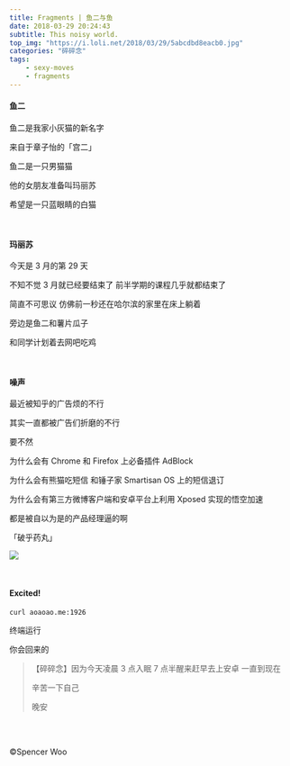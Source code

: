 ```yaml
---
title: Fragments | 鱼二与鱼
date: 2018-03-29 20:24:43
subtitle: This noisy world.
top_img: "https://i.loli.net/2018/03/29/5abcdbd8eacb0.jpg"
categories: "碎碎念"
tags:
	- sexy-moves
	- fragments
---
```


#### 鱼二

鱼二是我家小灰猫的新名字

来自于章子怡的「宫二」

鱼二是一只男猫猫

他的女朋友准备叫玛丽苏

希望是一只蓝眼睛的白猫

<br>

#### 玛丽苏

今天是 3 月的第 29 天

不知不觉 3 月就已经要结束了 前半学期的课程几乎就都结束了

简直不可思议 仿佛前一秒还在哈尔滨的家里在床上躺着

旁边是鱼二和薯片瓜子

和同学计划着去网吧吃鸡

<br>

#### 噪声

最近被知乎的广告烦的不行

其实一直都被广告们折磨的不行

要不然

为什么会有 Chrome 和 Firefox 上必备插件 AdBlock

为什么会有熊猫吃短信 和锤子家 Smartisan OS 上的短信退订

为什么会有第三方微博客户端和安卓平台上利用 Xposed 实现的悟空加速

都是被自以为是的产品经理逼的啊

「破乎药丸」

![](https://i.loli.net/2018/03/29/5abce1854edd3.jpg)

<br>

#### Excited!

```bash
curl aoaoao.me:1926
```

终端运行

你会回来的

> 【碎碎念】因为今天凌晨 3 点入眠 7 点半醒来赶早去上安卓 一直到现在
>
> 辛苦一下自己
>
> 晚安

<br>

<br>

©Spencer Woo